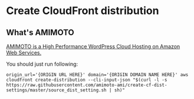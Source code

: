 # Create CloudFront distribution

## What's AMIMOTO

[AMIMOTO is a High Performance WordPress Cloud Hosting on Amazon Web Services.](http://amimoto-ami.com/)

You should just run following:

```
origin_url='{ORIGIN URL HERE}' domain='{ORIGIN DOMAIN NAME HERE}' aws cloudfront create-distribution --cli-input-json "$(curl -l -s https://raw.githubusercontent.com/amimoto-ami/create-cf-dist-settings/master/source_dist_setting.sh | sh)"
```

